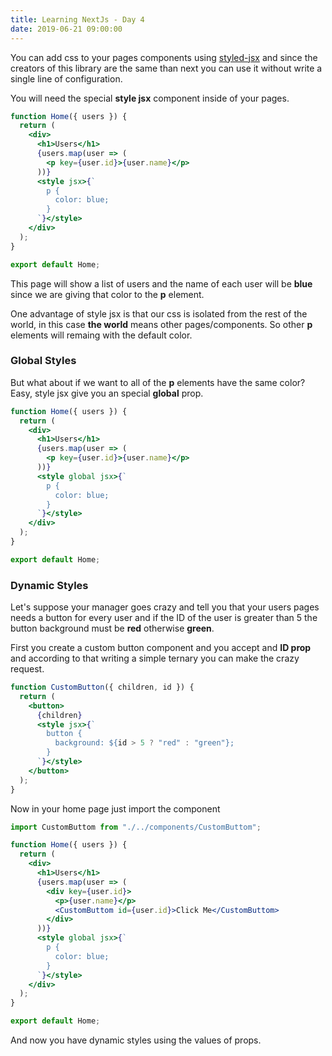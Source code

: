```yaml
---
title: Learning NextJs - Day 4
date: 2019-06-21 09:00:00
---
```


You can add css to your pages components using [styled-jsx](https://github.com/zeit/styled-jsx) and since the creators of this library are the same than next you can use it without write a single line of configuration.

You will need the special **style jsx** component inside of your pages.

```jsx
function Home({ users }) {
  return (
    <div>
      <h1>Users</h1>
      {users.map(user => (
        <p key={user.id}>{user.name}</p>
      ))}
      <style jsx>{`
        p {
          color: blue;
        }
      `}</style>
    </div>
  );
}

export default Home;
```

This page will show a list of users and the name of each user will be **blue** since we are giving that color to the **p** element.

One advantage of style jsx is that our css is isolated from the rest of the world, in this case **the world** means other pages/components. So other **p** elements will remaing with the default color.

### Global Styles

But what about if we want to all of the **p** elements have the same color? Easy, style jsx give you an special **global** prop.

```jsx
function Home({ users }) {
  return (
    <div>
      <h1>Users</h1>
      {users.map(user => (
        <p key={user.id}>{user.name}</p>
      ))}
      <style global jsx>{`
        p {
          color: blue;
        }
      `}</style>
    </div>
  );
}

export default Home;
```

### Dynamic Styles

Let's suppose your manager goes crazy and tell you that your users pages needs
a button for every user and if the ID of the user is greater than 5 the button background must be **red** otherwise **green**.

First you create a custom button component and you accept and **ID prop** and according to that writing a simple ternary you can make the crazy request.

```jsx
function CustomButton({ children, id }) {
  return (
    <button>
      {children}
      <style jsx>{`
        button {
          background: ${id > 5 ? "red" : "green"};
        }
      `}</style>
    </button>
  );
}
```

Now in your home page just import the component

```jsx
import CustomButtom from "./../components/CustomButtom";

function Home({ users }) {
  return (
    <div>
      <h1>Users</h1>
      {users.map(user => (
        <div key={user.id}>
          <p>{user.name}</p>
          <CustomButtom id={user.id}>Click Me</CustomButtom>
        </div>
      ))}
      <style global jsx>{`
        p {
          color: blue;
        }
      `}</style>
    </div>
  );
}

export default Home;
```

And now you have dynamic styles using the values of props.
